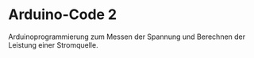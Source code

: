 # Arduino-Code 2
Arduinoprogrammierung zum Messen der Spannung und Berechnen der Leistung einer Stromquelle.

